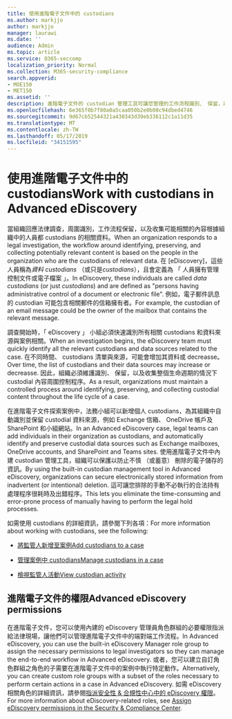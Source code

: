 ```yaml
---
title: 使用進階電子文件中的 custodians
ms.author: markjjo
author: markjjo
manager: laurawi
ms.date: ''
audience: Admin
ms.topic: article
ms.service: O365-seccomp
localization_priority: Normal
ms.collection: M365-security-compliance
search.appverid:
- MOE150
- MET150
ms.assetid: ''
description: 進階電子文件的 custodian 管理工具可讓您管理的工作流程識別、 保留，以及收集與法律案件感興趣的人員相關聯的資料。
ms.openlocfilehash: 6e365f0b7f80a0a5caa050b2e0b08c94dbed4746
ms.sourcegitcommit: 9d67cb52544321a430343d39eb336112c1a11d35
ms.translationtype: MT
ms.contentlocale: zh-TW
ms.lasthandoff: 05/17/2019
ms.locfileid: "34151595"
---
```

# <a name="work-with-custodians-in-advanced-ediscovery"></a><span data-ttu-id="75969-103">使用進階電子文件中的 custodians</span><span class="sxs-lookup"><span data-stu-id="75969-103">Work with custodians in Advanced eDiscovery</span></span>

<span data-ttu-id="75969-104">當組織回應法律調查，周圍識別，工作流程保留，以及收集可能相關的內容根據組織中的人員都 custodians 的相關資料。</span><span class="sxs-lookup"><span data-stu-id="75969-104">When an organization responds to a legal investigation, the workflow around identifying, preserving, and collecting potentially relevant content is based on the people in the organization who are the custodians of relevant data.</span></span> <span data-ttu-id="75969-105">在 [eDiscovery]，這些人員稱為*資料 custodians* （或只是*custodians*），且會定義為 「 人員擁有管理控制文件或電子檔案 」。</span><span class="sxs-lookup"><span data-stu-id="75969-105">In eDiscovery, these individuals are called *data custodians* (or just *custodians*) and are defined as "persons having administrative control of a document or electronic file".</span></span> <span data-ttu-id="75969-106">例如，電子郵件訊息的 custodian 可能包含相關郵件的信箱擁有者。</span><span class="sxs-lookup"><span data-stu-id="75969-106">For example, the custodian of an email message could be the owner of the mailbox that contains the relevant message.</span></span>  

<span data-ttu-id="75969-107">調查開始時，「 eDiscovery 」 小組必須快速識別所有相關 custodians 和資料來源與案例相關。</span><span class="sxs-lookup"><span data-stu-id="75969-107">When an investigation begins, the eDiscovery team must quickly identify all the relevant custodians and data sources related to the case.</span></span> <span data-ttu-id="75969-108">在不同時間、 custodians 清單與來源，可能會增加其資料或 decreasse。</span><span class="sxs-lookup"><span data-stu-id="75969-108">Over time, the list of custodians and their data sources may increase or decreasse.</span></span> <span data-ttu-id="75969-109">因此，組織必須維護識別、 保留，以及收集整個生命週期的情況下 custodial 內容周圍控制程序。</span><span class="sxs-lookup"><span data-stu-id="75969-109">As a result, organizations must maintain a controlled process around identifying, preserving, and collecting custodial content throughout the life cycle of a case.</span></span>

<span data-ttu-id="75969-110">在進階電子文件探索案例中，法務小組可以新增個人 custodians，為其組織中自動識別並保留 custodial 資料來源，例如 Exchange 信箱、 OneDrive 帳戶及 SharePoint 和小組網站。</span><span class="sxs-lookup"><span data-stu-id="75969-110">In an Advanced eDiscovery case, legal teams can add individuals in their organization as custodians, and automatically identify and preserve custodial data sources such as Exchange mailboxes, OneDrive accounts, and SharePoint and Teams sites.</span></span> <span data-ttu-id="75969-111">使用進階電子文件中內建 custodian 管理工具，組織可以保護以防止不慎 （或蓄意） 刪除的電子儲存的資訊。</span><span class="sxs-lookup"><span data-stu-id="75969-111">By using the built-in custodian management tool in Advanced eDiscovery, organizations can secure electronically stored information from inadvertent (or intentional) deletion.</span></span> <span data-ttu-id="75969-112">這可讓您排除的手動不必執行的合法持有處理程序很耗時及出錯程序。</span><span class="sxs-lookup"><span data-stu-id="75969-112">This lets you eliminate the time-consuming and error-prone process of manually having to perform the legal hold processes.</span></span> 

<span data-ttu-id="75969-113">如需使用 custodians 的詳細資訊，請參閱下列各項：</span><span class="sxs-lookup"><span data-stu-id="75969-113">For more information about working with custodians, see the following:</span></span> 

- [<span data-ttu-id="75969-114">將監管人新增至案例</span><span class="sxs-lookup"><span data-stu-id="75969-114">Add custodians to a case</span></span>](add-custodians-to-case.md)

- [<span data-ttu-id="75969-115">管理案例中 custodians</span><span class="sxs-lookup"><span data-stu-id="75969-115">Manage custodians in a case</span></span>](manage-new-custodians.md)

- [<span data-ttu-id="75969-116">檢視監管人活動</span><span class="sxs-lookup"><span data-stu-id="75969-116">View custodian activity</span></span>](view-custodian-activity.md)

## <a name="advanced-ediscovery-permissions"></a><span data-ttu-id="75969-117">進階電子文件的權限</span><span class="sxs-lookup"><span data-stu-id="75969-117">Advanced eDiscovery permissions</span></span>

<span data-ttu-id="75969-118">在進階電子文件，您可以使用內建的 eDiscovery 管理員角色群組的必要權限指派給法律現場，讓他們可以管理進階電子文件中的端對端工作流程。</span><span class="sxs-lookup"><span data-stu-id="75969-118">In Advanced eDiscovery, you can use the built-in eDiscovery Manager role group to assign the necessary permissions to legal investigators so they can manage the end-to-end workflow in Advanced eDiscovery.</span></span> <span data-ttu-id="75969-119">或者，您可以建立自訂角色群組之角色的子需要在進階電子文件中的案例中執行特定動作。</span><span class="sxs-lookup"><span data-stu-id="75969-119">Alternatively, you can create custom role groups with a subset of the roles necessary to perform certain actions in a case in Advanced eDiscovery.</span></span> <span data-ttu-id="75969-120">如需 eDiscovery 相關角色的詳細資訊，請參閱[指派安全性 & 合規性中心中的 eDiscovery 權限](../assign-ediscovery-permissions.md)。</span><span class="sxs-lookup"><span data-stu-id="75969-120">For more information about eDiscovery-related roles, see [Assign eDiscovery permissions in the Security & Compliance Center](../assign-ediscovery-permissions.md).</span></span>
